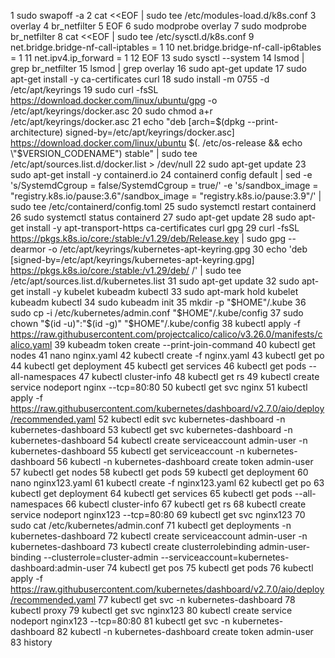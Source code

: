1  sudo swapoff -a
    2  cat <<EOF | sudo tee /etc/modules-load.d/k8s.conf
    3  overlay
    4  br_netfilter
    5  EOF
    6  sudo modprobe overlay
    7  sudo modprobe br_netfilter
    8  cat <<EOF | sudo tee /etc/sysctl.d/k8s.conf
    9  net.bridge.bridge-nf-call-iptables  = 1
   10  net.bridge.bridge-nf-call-ip6tables = 1
   11  net.ipv4.ip_forward                 = 1
   12  EOF
   13  sudo sysctl --system
   14  lsmod | grep br_netfilter
   15  lsmod | grep overlay
   16  sudo apt-get update
   17  sudo apt-get install -y ca-certificates curl
   18  sudo install -m 0755 -d /etc/apt/keyrings
   19  sudo curl -fsSL https://download.docker.com/linux/ubuntu/gpg -o /etc/apt/keyrings/docker.asc
   20  sudo chmod a+r /etc/apt/keyrings/docker.asc
   21  echo "deb [arch=$(dpkg --print-architecture) signed-by=/etc/apt/keyrings/docker.asc] https://download.docker.com/linux/ubuntu $(. /etc/os-release && echo \"$VERSION_CODENAME\") stable" | sudo tee /etc/apt/sources.list.d/docker.list > /dev/null
   22  sudo apt-get update
   23  sudo apt-get install -y containerd.io
   24  containerd config default | sed -e 's/SystemdCgroup = false/SystemdCgroup = true/' -e 's/sandbox_image = "registry.k8s.io\/pause:3.6"/sandbox_image = "registry.k8s.io\/pause:3.9"/' | sudo tee /etc/containerd/config.toml
   25  sudo systemctl restart containerd
   26  sudo systemctl status containerd
   27  sudo apt-get update
   28  sudo apt-get install -y apt-transport-https ca-certificates curl gpg
   29  curl -fsSL https://pkgs.k8s.io/core:/stable:/v1.29/deb/Release.key | sudo gpg --dearmor -o /etc/apt/keyrings/kubernetes-apt-keyring.gpg
   30  echo 'deb [signed-by=/etc/apt/keyrings/kubernetes-apt-keyring.gpg] https://pkgs.k8s.io/core:/stable:/v1.29/deb/ /' | sudo tee /etc/apt/sources.list.d/kubernetes.list
   31  sudo apt-get update
   32  sudo apt-get install -y kubelet kubeadm kubectl
   33  sudo apt-mark hold kubelet kubeadm kubectl
   34  sudo kubeadm init
   35  mkdir -p "$HOME"/.kube
   36  sudo cp -i /etc/kubernetes/admin.conf "$HOME"/.kube/config
   37  sudo chown "$(id -u)":"$(id -g)" "$HOME"/.kube/config
   38  kubectl apply -f https://raw.githubusercontent.com/projectcalico/calico/v3.26.0/manifests/calico.yaml
   39  kubeadm token create --print-join-command
   40  kubectl get nodes
   41  nano nginx.yaml
   42  kubectl create -f nginx.yaml
   43  kubectl get po
   44  kubectl get deployment
   45  kubectl get services
   46  kubectl get pods --all-namespaces
   47  kubectl cluster-info
   48  kubectl get rs
   49  kubectl create service nodeport nginx --tcp=80:80
   50  kubectl get svc nginx
   51  kubectl apply -f https://raw.githubusercontent.com/kubernetes/dashboard/v2.7.0/aio/deploy/recommended.yaml
   52  kubectl edit svc kubernetes-dashboard -n kubernetes-dashboard 
   53  kubectl get svc kubernetes-dashboard -n kubernetes-dashboard 
   54  kubectl create serviceaccount admin-user -n kubernetes-dashboard
   55  kubectl get serviceaccount -n kubernetes-dashboard
   56  kubectl -n kubernetes-dashboard create token admin-user
   57  kubectl get nodes
   58  kubectl get pods
   59  kubectl get deployment
   60  nano nginx123.yaml
   61  kubectl create -f nginx123.yaml
   62  kubectl get po
   63  kubectl get deployment
   64  kubectl get services
   65  kubectl get pods --all-namespaces
   66  kubectl cluster-info
   67  kubectl get rs
   68  kubectl create service nodeport nginx123 --tcp=80:80
   69  kubectl get svc nginx123
   70  sudo cat /etc/kubernetes/admin.conf
   71  kubectl get deployments -n kubernetes-dashboard
   72  kubectl create serviceaccount admin-user -n kubernetes-dashboard
   73  kubectl create clusterrolebinding admin-user-binding     --clusterrole=cluster-admin     --serviceaccount=kubernetes-dashboard:admin-user
   74  kubectl get pos
   75  kubectl get pods
   76  kubectl apply -f https://raw.githubusercontent.com/kubernetes/dashboard/v2.7.0/aio/deploy/recommended.yaml
   77  kubectl get svc -n kubernetes-dashboard
   78  kubectl proxy
   79  kubectl get svc nginx123
   80  kubectl create service nodeport nginx123 --tcp=80:80
   81  kubectl get svc -n kubernetes-dashboard
   82  kubectl -n kubernetes-dashboard create token admin-user
   83  history